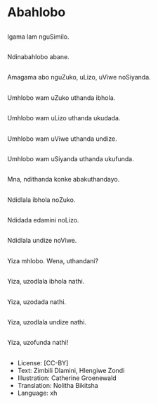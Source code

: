 # Abahlobo

##
Igama lam nguSimilo.

##
Ndinabahlobo abane.

##
Amagama abo
nguZuko, uLizo, uViwe
noSiyanda.

##
Umhlobo wam uZuko
uthanda ibhola.

##
Umhlobo wam uLizo
uthanda ukudada.

##
Umhlobo wam uViwe
uthanda undize.

##
Umhlobo wam uSiyanda
uthanda ukufunda.

##
Mna, ndithanda konke
abakuthandayo.

##
Ndidlala ibhola noZuko.

##
Ndidada edamini
noLizo.

##
Ndidlala undize noViwe.

##
Yiza mhlobo.
Wena, uthandani?

##
Yiza, uzodlala ibhola
nathi.

##
Yiza, uzodada nathi.

##
Yiza, uzodlala undize
nathi.

##
Yiza, uzofunda nathi!

##
* License: [CC-BY]
* Text: Zimbili Dlamini, Hlengiwe Zondi
* Illustration: Catherine Groenewald
* Translation: Nolitha Bikitsha
* Language: xh
